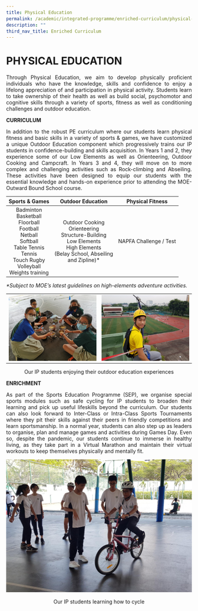 ```yaml
---
title: Physical Education
permalink: /academic/integrated-programme/enriched-curriculum/physical-education/
description: ""
third_nav_title: Enriched Curriculum
---
```

# PHYSICAL EDUCATION

<p style="text-align: justify;">Through Physical Education, we aim to develop physically proficient individuals who have the knowledge, skills and confidence to enjoy a lifelong appreciation of and participation in physical activity. Students learn to take ownership of their health as well as build social, psychomotor and cognitive skills through a variety of sports, fitness as well as conditioning challenges and outdoor education.</p>

**CURRICULUM**

<p style="text-align: justify;">In addition to the robust PE curriculum where our students learn physical fitness and basic skills in a variety of sports & games, we have customized a unique Outdoor Education component which progressively trains our IP students in confidence-building and skills acquisition. In Years 1 and 2, they experience some of our Low Elements as well as Orienteering, Outdoor Cooking and Campcraft. In Years 3 and 4, they will move on to more complex and challenging activities such as Rock-climbing and Abseiling. These activities have been designed to equip our students with the essential knowledge and hands-on experience prior to attending the MOE-Outward Bound School course.</p>

|     Sports & Games      |    Outdoor Education       |    Physical Fitness    |
|:----------------:|:---------:|:---------------:|
| Badminton<br>Basketball<br>Floorball<br>Football<br>Netball<br>Softball<br>Table Tennis<br>Tennis<br>Touch Rugby<br>Volleyball<br>Weights training | Outdoor Cooking<br>Orienteering<br>Structure-Building<br>Low Elements<br>High Elements<br>(Belay School, Abseiling<br>and Zipline)\*<br> | NAPFA Challenge / Test |

_\*Subject to MOE’s latest guidelines on high-elements adventure activities._

|   |   |
|:-:|:-:|
|  <img src="/images/Academic/Enriched%20Curriculum/Physical%20Education/IP%20PE_Outdoor%20Cooking.jpg" style="width:300px">     |  <img src="/images/Academic/Enriched%20Curriculum/Physical%20Education/IP4_Zipline.jpg" style="width:300px"> |

<center>Our IP students enjoying their outdoor education experiences</center>


**ENRICHMENT**

<p style="text-align: justify;">As part of the Sports Education Programme (SEP), we organise special sports modules such as safe cycling for IP students to broaden their learning and pick up useful lifeskills beyond the curriculum. Our students can also look forward to Inter-Class or Intra-Class Sports Tournaments where they pit their skills against their peers in friendly competitions and learn sportsmanship. In a normal year, students can also step up as leaders to organise, plan and manage games and activities during Games Day. Even so, despite the pandemic, our students continue to immerse in healthy living, as they take part in a Virtual Marathon and maintain their virtual workouts to keep themselves physically and mentally fit.</p>

![](/images/Academic/Enriched%20Curriculum/Physical%20Education/IP%20SEP%20-%20Cycling.jpg)

<center>Our IP students learning how to cycle</center>
